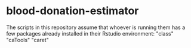 # blood-donation-estimator

The scripts in this repository assume that whoever is running them
has a few packages already installed in their Rstudio environment:
  "class"
  "caTools"
  "caret"
